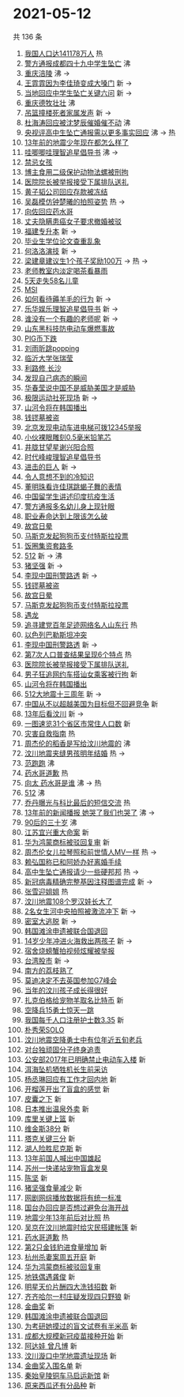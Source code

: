 # 2021-05-12

共 136 条

<!-- BEGIN -->
<!-- 最后更新时间 Wed May 12 2021 14:26:09 GMT+0800 (China Standard Time) -->

1. [我国人口达141178万人](https://s.weibo.com//weibo?q=%23%E6%88%91%E5%9B%BD%E4%BA%BA%E5%8F%A3%E8%BE%BE141178%E4%B8%87%E4%BA%BA%23&Refer=new_time)
   热
2. [警方通报成都四十九中学生坠亡](https://s.weibo.com//weibo?q=%23%E8%AD%A6%E6%96%B9%E9%80%9A%E6%8A%A5%E6%88%90%E9%83%BD%E5%9B%9B%E5%8D%81%E4%B9%9D%E4%B8%AD%E5%AD%A6%E7%94%9F%E5%9D%A0%E4%BA%A1%23&Refer=top)
   沸
3. [重庆涪陵](https://s.weibo.com//weibo?q=%E9%87%8D%E5%BA%86%E6%B6%AA%E9%99%B5&Refer=top)
   沸 ->
4. [王霏霏因为李佳琦变成大嗓门](https://s.weibo.com//weibo?q=%23%E7%8E%8B%E9%9C%8F%E9%9C%8F%E5%9B%A0%E4%B8%BA%E6%9D%8E%E4%BD%B3%E7%90%A6%E5%8F%98%E6%88%90%E5%A4%A7%E5%97%93%E9%97%A8%23&Refer=top)
   新 ->
5. [当地回应中学生坠亡关键六问](https://s.weibo.com//weibo?q=%23%E5%BD%93%E5%9C%B0%E5%9B%9E%E5%BA%94%E4%B8%AD%E5%AD%A6%E7%94%9F%E5%9D%A0%E4%BA%A1%E5%85%B3%E9%94%AE%E5%85%AD%E9%97%AE%23&Refer=top)
   新 ->
6. [重庆德牧壮壮](https://s.weibo.com//weibo?q=%E9%87%8D%E5%BA%86%E5%BE%B7%E7%89%A7%E5%A3%AE%E5%A3%AE&Refer=top)
   沸
7. [吊篮撞楼死者家属发声](https://s.weibo.com//weibo?q=%23%E5%90%8A%E7%AF%AE%E6%92%9E%E6%A5%BC%E6%AD%BB%E8%80%85%E5%AE%B6%E5%B1%9E%E5%8F%91%E5%A3%B0%23&Refer=top)
   新 ->
8. [杜海涛回应被沈梦辰催婚催不动](https://s.weibo.com//weibo?q=%23%E6%9D%9C%E6%B5%B7%E6%B6%9B%E5%9B%9E%E5%BA%94%E8%A2%AB%E6%B2%88%E6%A2%A6%E8%BE%B0%E5%82%AC%E5%A9%9A%E5%82%AC%E4%B8%8D%E5%8A%A8%23&Refer=top)
   沸
9. [央视评高中生坠亡通报需以更多事实回应](https://s.weibo.com//weibo?q=%23%E5%A4%AE%E8%A7%86%E8%AF%84%E9%AB%98%E4%B8%AD%E7%94%9F%E5%9D%A0%E4%BA%A1%E9%80%9A%E6%8A%A5%E9%9C%80%E4%BB%A5%E6%9B%B4%E5%A4%9A%E4%BA%8B%E5%AE%9E%E5%9B%9E%E5%BA%94%23&Refer=top)
   沸 -> 热
10. [13年前的地震少年现在都怎么样了](https://s.weibo.com//weibo?q=%2313%E5%B9%B4%E5%89%8D%E7%9A%84%E5%9C%B0%E9%9C%87%E5%B0%91%E5%B9%B4%E7%8E%B0%E5%9C%A8%E9%83%BD%E6%80%8E%E4%B9%88%E6%A0%B7%E4%BA%86%23&Refer=top)
11. [哇唧唧哇理智追星倡导书](https://s.weibo.com//weibo?q=%23%E5%93%87%E5%94%A7%E5%94%A7%E5%93%87%E7%90%86%E6%99%BA%E8%BF%BD%E6%98%9F%E5%80%A1%E5%AF%BC%E4%B9%A6%23&Refer=top)
    沸 ->
12. [禁忌女孩](https://s.weibo.com//weibo?q=%E7%A6%81%E5%BF%8C%E5%A5%B3%E5%AD%A9&Refer=top)
13. [博主食用二级保护动物法螺被刑拘](https://s.weibo.com//weibo?q=%23%E5%8D%9A%E4%B8%BB%E9%A3%9F%E7%94%A8%E4%BA%8C%E7%BA%A7%E4%BF%9D%E6%8A%A4%E5%8A%A8%E7%89%A9%E6%B3%95%E8%9E%BA%E8%A2%AB%E5%88%91%E6%8B%98%23&Refer=top)
14. [医院院长被举报接受下属排队送礼](https://s.weibo.com//weibo?q=%E5%8C%BB%E9%99%A2%E9%99%A2%E9%95%BF%E8%A2%AB%E4%B8%BE%E6%8A%A5%E6%8E%A5%E5%8F%97%E4%B8%8B%E5%B1%9E%E6%8E%92%E9%98%9F%E9%80%81%E7%A4%BC&Refer=top)
15. [黄子韬公司回应存款被冻结](https://s.weibo.com//weibo?q=%23%E9%BB%84%E5%AD%90%E9%9F%AC%E5%85%AC%E5%8F%B8%E5%9B%9E%E5%BA%94%E5%AD%98%E6%AC%BE%E8%A2%AB%E5%86%BB%E7%BB%93%23&Refer=top)
16. [吴磊模仿钟楚曦的拍照姿势](https://s.weibo.com//weibo?q=%23%E5%90%B4%E7%A3%8A%E6%A8%A1%E4%BB%BF%E9%92%9F%E6%A5%9A%E6%9B%A6%E7%9A%84%E6%8B%8D%E7%85%A7%E5%A7%BF%E5%8A%BF%23&Refer=top)
    热 ->
17. [向佐回应药水哥](https://s.weibo.com//weibo?q=%23%E5%90%91%E4%BD%90%E5%9B%9E%E5%BA%94%E8%8D%AF%E6%B0%B4%E5%93%A5%23&Refer=top)
18. [丈夫隐瞒患癌女子要求撤婚被驳](https://s.weibo.com//weibo?q=%23%E4%B8%88%E5%A4%AB%E9%9A%90%E7%9E%92%E6%82%A3%E7%99%8C%E5%A5%B3%E5%AD%90%E8%A6%81%E6%B1%82%E6%92%A4%E5%A9%9A%E8%A2%AB%E9%A9%B3%23&Refer=top)
19. [福建专升本](https://s.weibo.com//weibo?q=%E7%A6%8F%E5%BB%BA%E4%B8%93%E5%8D%87%E6%9C%AC&Refer=top)
    新 ->
20. [毕业生学位论文查重乱象](https://s.weibo.com//weibo?q=%23%E6%AF%95%E4%B8%9A%E7%94%9F%E5%AD%A6%E4%BD%8D%E8%AE%BA%E6%96%87%E6%9F%A5%E9%87%8D%E4%B9%B1%E8%B1%A1%23&Refer=top)
21. [何洛洛演技](https://s.weibo.com//weibo?q=%23%E4%BD%95%E6%B4%9B%E6%B4%9B%E6%BC%94%E6%8A%80%23&Refer=top)
    新 ->
22. [梁建章建议生1个孩子奖励100万](https://s.weibo.com//weibo?q=%23%E6%A2%81%E5%BB%BA%E7%AB%A0%E5%BB%BA%E8%AE%AE%E7%94%9F1%E4%B8%AA%E5%AD%A9%E5%AD%90%E5%A5%96%E5%8A%B1100%E4%B8%87%23&Refer=top)
    -> 热 ->
23. [老师教室内淡定喝茶看暴雨](https://s.weibo.com//weibo?q=%23%E8%80%81%E5%B8%88%E6%95%99%E5%AE%A4%E5%86%85%E6%B7%A1%E5%AE%9A%E5%96%9D%E8%8C%B6%E7%9C%8B%E6%9A%B4%E9%9B%A8%23&Refer=top)
24. [5天走失58名儿童](https://s.weibo.com//weibo?q=%235%E5%A4%A9%E8%B5%B0%E5%A4%B158%E5%90%8D%E5%84%BF%E7%AB%A5%23&Refer=top)
25. [MSI](https://s.weibo.com//weibo?q=MSI&Refer=top)
26. [如何看待薅羊毛的行为](https://s.weibo.com//weibo?q=%23%E5%A6%82%E4%BD%95%E7%9C%8B%E5%BE%85%E8%96%85%E7%BE%8A%E6%AF%9B%E7%9A%84%E8%A1%8C%E4%B8%BA%23&Refer=top)
    新 ->
27. [乐华娱乐理智追星倡导书](https://s.weibo.com//weibo?q=%23%E4%B9%90%E5%8D%8E%E5%A8%B1%E4%B9%90%E7%90%86%E6%99%BA%E8%BF%BD%E6%98%9F%E5%80%A1%E5%AF%BC%E4%B9%A6%23&Refer=top)
    新 ->
28. [谁没有一个有趣的老师呢](https://s.weibo.com//weibo?q=%23%E8%B0%81%E6%B2%A1%E6%9C%89%E4%B8%80%E4%B8%AA%E6%9C%89%E8%B6%A3%E7%9A%84%E8%80%81%E5%B8%88%E5%91%A2%23&Refer=top)
    新 ->
29. [山东黑科技防电动车爆燃事故](https://s.weibo.com//weibo?q=%23%E5%B1%B1%E4%B8%9C%E9%BB%91%E7%A7%91%E6%8A%80%E9%98%B2%E7%94%B5%E5%8A%A8%E8%BD%A6%E7%88%86%E7%87%83%E4%BA%8B%E6%95%85%23&Refer=top)
30. [PIG币下跌](https://s.weibo.com//weibo?q=PIG%E5%B8%81%E4%B8%8B%E8%B7%8C&Refer=top)
31. [刘雨昕跳popping](https://s.weibo.com//weibo?q=%23%E5%88%98%E9%9B%A8%E6%98%95%E8%B7%B3popping%23&Refer=top)
32. [临沂大学张瑞莹](https://s.weibo.com//weibo?q=%E4%B8%B4%E6%B2%82%E5%A4%A7%E5%AD%A6%E5%BC%A0%E7%91%9E%E8%8E%B9&Refer=top)
33. [利路修 长沙](https://s.weibo.com//weibo?q=%E5%88%A9%E8%B7%AF%E4%BF%AE%20%E9%95%BF%E6%B2%99&Refer=top)
34. [发现自己病态的瞬间](https://s.weibo.com//weibo?q=%23%E5%8F%91%E7%8E%B0%E8%87%AA%E5%B7%B1%E7%97%85%E6%80%81%E7%9A%84%E7%9E%AC%E9%97%B4%23&Refer=top)
35. [华春莹说中国不是威胁美国才是威胁](https://s.weibo.com//weibo?q=%23%E5%8D%8E%E6%98%A5%E8%8E%B9%E8%AF%B4%E4%B8%AD%E5%9B%BD%E4%B8%8D%E6%98%AF%E5%A8%81%E8%83%81%E7%BE%8E%E5%9B%BD%E6%89%8D%E6%98%AF%E5%A8%81%E8%83%81%23&Refer=top)
36. [极限运动社死现场](https://s.weibo.com//weibo?q=%23%E6%9E%81%E9%99%90%E8%BF%90%E5%8A%A8%E7%A4%BE%E6%AD%BB%E7%8E%B0%E5%9C%BA%23&Refer=top)
    新 ->
37. [山河令将在韩国播出](https://s.weibo.com//weibo?q=%23%E5%B1%B1%E6%B2%B3%E4%BB%A4%E5%B0%86%E5%9C%A8%E9%9F%A9%E5%9B%BD%E6%92%AD%E5%87%BA%23&Refer=top)
38. [钱镠墓被盗](https://s.weibo.com//weibo?q=%23%E9%92%B1%E9%95%A0%E5%A2%93%E8%A2%AB%E7%9B%97%23&Refer=top)
39. [北京发现电动车进电梯可拨12345举报](https://s.weibo.com//weibo?q=%23%E5%8C%97%E4%BA%AC%E5%8F%91%E7%8E%B0%E7%94%B5%E5%8A%A8%E8%BD%A6%E8%BF%9B%E7%94%B5%E6%A2%AF%E5%8F%AF%E6%8B%A812345%E4%B8%BE%E6%8A%A5%23&Refer=top)
40. [小伙裸眼雕刻0.5毫米铅笔芯](https://s.weibo.com//weibo?q=%23%E5%B0%8F%E4%BC%99%E8%A3%B8%E7%9C%BC%E9%9B%95%E5%88%BB0.5%E6%AF%AB%E7%B1%B3%E9%93%85%E7%AC%94%E8%8A%AF%23&Refer=top)
41. [井胧甘望星谢兴阳合照](https://s.weibo.com//weibo?q=%23%E4%BA%95%E8%83%A7%E7%94%98%E6%9C%9B%E6%98%9F%E8%B0%A2%E5%85%B4%E9%98%B3%E5%90%88%E7%85%A7%23&Refer=top)
42. [时代峰峻理智追星倡导书](https://s.weibo.com//weibo?q=%23%E6%97%B6%E4%BB%A3%E5%B3%B0%E5%B3%BB%E7%90%86%E6%99%BA%E8%BF%BD%E6%98%9F%E5%80%A1%E5%AF%BC%E4%B9%A6%23&Refer=top)
43. [进击的巨人](https://s.weibo.com//weibo?q=%E8%BF%9B%E5%87%BB%E7%9A%84%E5%B7%A8%E4%BA%BA&Refer=top)
    新 ->
44. [令人意想不到的冷知识](https://s.weibo.com//weibo?q=%23%E4%BB%A4%E4%BA%BA%E6%84%8F%E6%83%B3%E4%B8%8D%E5%88%B0%E7%9A%84%E5%86%B7%E7%9F%A5%E8%AF%86%23&Refer=top)
45. [董明珠看许佳琪跳蝎子舞的表情](https://s.weibo.com//weibo?q=%23%E8%91%A3%E6%98%8E%E7%8F%A0%E7%9C%8B%E8%AE%B8%E4%BD%B3%E7%90%AA%E8%B7%B3%E8%9D%8E%E5%AD%90%E8%88%9E%E7%9A%84%E8%A1%A8%E6%83%85%23&Refer=top)
46. [中国留学生讲述印度抗疫生活](https://s.weibo.com//weibo?q=%23%E4%B8%AD%E5%9B%BD%E7%95%99%E5%AD%A6%E7%94%9F%E8%AE%B2%E8%BF%B0%E5%8D%B0%E5%BA%A6%E6%8A%97%E7%96%AB%E7%94%9F%E6%B4%BB%23&Refer=top)
47. [警方通报多名幼儿身上现针眼](https://s.weibo.com//weibo?q=%23%E8%AD%A6%E6%96%B9%E9%80%9A%E6%8A%A5%E5%A4%9A%E5%90%8D%E5%B9%BC%E5%84%BF%E8%BA%AB%E4%B8%8A%E7%8E%B0%E9%92%88%E7%9C%BC%23&Refer=top)
48. [职业寿命达到上限该怎么破](https://s.weibo.com//weibo?q=%23%E8%81%8C%E4%B8%9A%E5%AF%BF%E5%91%BD%E8%BE%BE%E5%88%B0%E4%B8%8A%E9%99%90%E8%AF%A5%E6%80%8E%E4%B9%88%E7%A0%B4%23&Refer=top)
49. [故宫日晕](https://s.weibo.com//weibo?q=%23%E6%95%85%E5%AE%AB%E6%97%A5%E6%99%95%23&Refer=top)
50. [马斯克发起狗狗币支付特斯拉投票](https://s.weibo.com//weibo?q=%E9%A9%AC%E6%96%AF%E5%85%8B%E5%8F%91%E8%B5%B7%E7%8B%97%E7%8B%97%E5%B8%81%E6%94%AF%E4%BB%98%E7%89%B9%E6%96%AF%E6%8B%89%E6%8A%95%E7%A5%A8&Refer=top)
51. [饭圈集资套路多](https://s.weibo.com//weibo?q=%23%E9%A5%AD%E5%9C%88%E9%9B%86%E8%B5%84%E5%A5%97%E8%B7%AF%E5%A4%9A%23&Refer=top)
52. [512](https://s.weibo.com//weibo?q=512&Refer=top) 新 -> 沸
53. [猪坚强](https://s.weibo.com//weibo?q=%E7%8C%AA%E5%9D%9A%E5%BC%BA&Refer=top) 新
    ->
54. [李现中国刑警路透](https://s.weibo.com//weibo?q=%E6%9D%8E%E7%8E%B0%E4%B8%AD%E5%9B%BD%E5%88%91%E8%AD%A6%E8%B7%AF%E9%80%8F&Refer=top)
    新 ->
55. [钱镠墓被盗](https://s.weibo.com//weibo?q=%E9%92%B1%E9%95%A0%E5%A2%93%E8%A2%AB%E7%9B%97&Refer=top)
56. [故宫日晕](https://s.weibo.com//weibo?q=%E6%95%85%E5%AE%AB%E6%97%A5%E6%99%95&Refer=top)
57. [马斯克发起狗狗币支付特斯拉投票](https://s.weibo.com//weibo?q=%23%E9%A9%AC%E6%96%AF%E5%85%8B%E5%8F%91%E8%B5%B7%E7%8B%97%E7%8B%97%E5%B8%81%E6%94%AF%E4%BB%98%E7%89%B9%E6%96%AF%E6%8B%89%E6%8A%95%E7%A5%A8%23&Refer=top)
58. [遇龙](https://s.weibo.com//weibo?q=%E9%81%87%E9%BE%99&Refer=top)
59. [追寻建党百年足迹网络名人山东行](https://s.weibo.com//weibo?q=%23%E8%BF%BD%E5%AF%BB%E5%BB%BA%E5%85%9A%E7%99%BE%E5%B9%B4%E8%B6%B3%E8%BF%B9%E7%BD%91%E7%BB%9C%E5%90%8D%E4%BA%BA%E5%B1%B1%E4%B8%9C%E8%A1%8C%23&Refer=new_time)
    热
60. [以色列巴勒斯坦冲突](https://s.weibo.com//weibo?q=%E4%BB%A5%E8%89%B2%E5%88%97%E5%B7%B4%E5%8B%92%E6%96%AF%E5%9D%A6%E5%86%B2%E7%AA%81&Refer=top)
61. [李现中国刑警路透](https://s.weibo.com//weibo?q=%23%E6%9D%8E%E7%8E%B0%E4%B8%AD%E5%9B%BD%E5%88%91%E8%AD%A6%E8%B7%AF%E9%80%8F%23&Refer=top)
    新 ->
62. [第7次人口普查结果呈现6个特点](https://s.weibo.com//weibo?q=%23%E7%AC%AC7%E6%AC%A1%E4%BA%BA%E5%8F%A3%E6%99%AE%E6%9F%A5%E7%BB%93%E6%9E%9C%E5%91%88%E7%8E%B06%E4%B8%AA%E7%89%B9%E7%82%B9%23&Refer=new_time)
    热
63. [医院院长被举报接受下属排队送礼](https://s.weibo.com//weibo?q=%23%E5%8C%BB%E9%99%A2%E9%99%A2%E9%95%BF%E8%A2%AB%E4%B8%BE%E6%8A%A5%E6%8E%A5%E5%8F%97%E4%B8%8B%E5%B1%9E%E6%8E%92%E9%98%9F%E9%80%81%E7%A4%BC%23&Refer=top)
64. [男子狂追网约车搭讪女乘客被行拘](https://s.weibo.com//weibo?q=%E7%94%B7%E5%AD%90%E7%8B%82%E8%BF%BD%E7%BD%91%E7%BA%A6%E8%BD%A6%E6%90%AD%E8%AE%AA%E5%A5%B3%E4%B9%98%E5%AE%A2%E8%A2%AB%E8%A1%8C%E6%8B%98&Refer=top)
    新
65. [山河令将在韩国播出](https://s.weibo.com//weibo?q=%E5%B1%B1%E6%B2%B3%E4%BB%A4%E5%B0%86%E5%9C%A8%E9%9F%A9%E5%9B%BD%E6%92%AD%E5%87%BA&Refer=top)
66. [512大地震十三周年](https://s.weibo.com//weibo?q=%23512%E5%A4%A7%E5%9C%B0%E9%9C%87%E5%8D%81%E4%B8%89%E5%91%A8%E5%B9%B4%23&Refer=top)
    新 ->
67. [中国从不以超越美国为目标但不回避竞争](https://s.weibo.com//weibo?q=%23%E4%B8%AD%E5%9B%BD%E4%BB%8E%E4%B8%8D%E4%BB%A5%E8%B6%85%E8%B6%8A%E7%BE%8E%E5%9B%BD%E4%B8%BA%E7%9B%AE%E6%A0%87%E4%BD%86%E4%B8%8D%E5%9B%9E%E9%81%BF%E7%AB%9E%E4%BA%89%23&Refer=top)
    新
68. [13年后看汶川](https://s.weibo.com//weibo?q=13%E5%B9%B4%E5%90%8E%E7%9C%8B%E6%B1%B6%E5%B7%9D&Refer=top)
    新 ->
69. [一图速览31个省区市常住人口数](https://s.weibo.com//weibo?q=%23%E4%B8%80%E5%9B%BE%E9%80%9F%E8%A7%8831%E4%B8%AA%E7%9C%81%E5%8C%BA%E5%B8%82%E5%B8%B8%E4%BD%8F%E4%BA%BA%E5%8F%A3%E6%95%B0%23&Refer=top)
    新
70. [灾害自救指南](https://s.weibo.com//weibo?q=%23%E7%81%BE%E5%AE%B3%E8%87%AA%E6%95%91%E6%8C%87%E5%8D%97%23&Refer=new_time)
    热
71. [周杰伦的稻香是写给汶川地震的](https://s.weibo.com//weibo?q=%23%E5%91%A8%E6%9D%B0%E4%BC%A6%E7%9A%84%E7%A8%BB%E9%A6%99%E6%98%AF%E5%86%99%E7%BB%99%E6%B1%B6%E5%B7%9D%E5%9C%B0%E9%9C%87%E7%9A%84%23&Refer=top)
    沸
72. [汶川地震夹缝男孩明年结婚](https://s.weibo.com//weibo?q=%23%E6%B1%B6%E5%B7%9D%E5%9C%B0%E9%9C%87%E5%A4%B9%E7%BC%9D%E7%94%B7%E5%AD%A9%E6%98%8E%E5%B9%B4%E7%BB%93%E5%A9%9A%23&Refer=top)
    热 ->
73. [范跑跑](https://s.weibo.com//weibo?q=%E8%8C%83%E8%B7%91%E8%B7%91&Refer=top) 沸
74. [药水哥道歉](https://s.weibo.com//weibo?q=%E8%8D%AF%E6%B0%B4%E5%93%A5%E9%81%93%E6%AD%89&Refer=top)
    热
75. [向太 药水哥是谁](https://s.weibo.com//weibo?q=%E5%90%91%E5%A4%AA%20%E8%8D%AF%E6%B0%B4%E5%93%A5%E6%98%AF%E8%B0%81&Refer=top)
    沸 -> 热
76. [512](https://s.weibo.com//weibo?q=%23512%23&Refer=top) 沸
77. [乔丹曝光与科比最后的短信交流](https://s.weibo.com//weibo?q=%23%E4%B9%94%E4%B8%B9%E6%9B%9D%E5%85%89%E4%B8%8E%E7%A7%91%E6%AF%94%E6%9C%80%E5%90%8E%E7%9A%84%E7%9F%AD%E4%BF%A1%E4%BA%A4%E6%B5%81%23&Refer=top)
    热
78. [13年前的新闻播报
    她哭了我们也哭了](https://s.weibo.com//weibo?q=13%E5%B9%B4%E5%89%8D%E7%9A%84%E6%96%B0%E9%97%BB%E6%92%AD%E6%8A%A5%20%E5%A5%B9%E5%93%AD%E4%BA%86%E6%88%91%E4%BB%AC%E4%B9%9F%E5%93%AD%E4%BA%86&Refer=top)
    沸 ->
79. [90后的三十岁](https://s.weibo.com//weibo?q=%2390%E5%90%8E%E7%9A%84%E4%B8%89%E5%8D%81%E5%B2%81%23&Refer=top)
    沸
80. [江苏宜兴重大命案](https://s.weibo.com//weibo?q=%23%E6%B1%9F%E8%8B%8F%E5%AE%9C%E5%85%B4%E9%87%8D%E5%A4%A7%E5%91%BD%E6%A1%88%23&Refer=top)
    新
81. [华为鸿蒙商标被驳回复审](https://s.weibo.com//weibo?q=%E5%8D%8E%E4%B8%BA%E9%B8%BF%E8%92%99%E5%95%86%E6%A0%87%E8%A2%AB%E9%A9%B3%E5%9B%9E%E5%A4%8D%E5%AE%A1&Refer=top)
    新
82. [周杰伦女儿拉琴照和前世情人MV一样](https://s.weibo.com//weibo?q=%23%E5%91%A8%E6%9D%B0%E4%BC%A6%E5%A5%B3%E5%84%BF%E6%8B%89%E7%90%B4%E7%85%A7%E5%92%8C%E5%89%8D%E4%B8%96%E6%83%85%E4%BA%BAMV%E4%B8%80%E6%A0%B7%23&Refer=top)
    热 ->
83. [赖弘国称已和阿娇办好离婚手续](https://s.weibo.com//weibo?q=%23%E8%B5%96%E5%BC%98%E5%9B%BD%E7%A7%B0%E5%B7%B2%E5%92%8C%E9%98%BF%E5%A8%87%E5%8A%9E%E5%A5%BD%E7%A6%BB%E5%A9%9A%E6%89%8B%E7%BB%AD%23&Refer=top)
84. [高中生坠亡通报请少一些硬邦邦](https://s.weibo.com//weibo?q=%23%E9%AB%98%E4%B8%AD%E7%94%9F%E5%9D%A0%E4%BA%A1%E9%80%9A%E6%8A%A5%E8%AF%B7%E5%B0%91%E4%B8%80%E4%BA%9B%E7%A1%AC%E9%82%A6%E9%82%A6%23&Refer=top)
    热 ->
85. [新冠病毒精确完整基因注释图谱完成](https://s.weibo.com//weibo?q=%E6%96%B0%E5%86%A0%E7%97%85%E6%AF%92%E7%B2%BE%E7%A1%AE%E5%AE%8C%E6%95%B4%E5%9F%BA%E5%9B%A0%E6%B3%A8%E9%87%8A%E5%9B%BE%E8%B0%B1%E5%AE%8C%E6%88%90&Refer=top)
    新 ->
86. [张雪迎姐姐](https://s.weibo.com//weibo?q=%23%E5%BC%A0%E9%9B%AA%E8%BF%8E%E5%A7%90%E5%A7%90%23&Refer=top)
    热
87. [汶川地震108个罗汉娃长大了](https://s.weibo.com//weibo?q=%E6%B1%B6%E5%B7%9D%E5%9C%B0%E9%9C%87108%E4%B8%AA%E7%BD%97%E6%B1%89%E5%A8%83%E9%95%BF%E5%A4%A7%E4%BA%86&Refer=top)
88. [2名女生河中央拍照被激流冲下](https://s.weibo.com//weibo?q=%232%E5%90%8D%E5%A5%B3%E7%94%9F%E6%B2%B3%E4%B8%AD%E5%A4%AE%E6%8B%8D%E7%85%A7%E8%A2%AB%E6%BF%80%E6%B5%81%E5%86%B2%E4%B8%8B%23&Refer=top)
    新 ->
89. [密室大逃脱](https://s.weibo.com//weibo?q=%E5%AF%86%E5%AE%A4%E5%A4%A7%E9%80%83%E8%84%B1&Refer=top)
    新 ->
90. [韩国滩涂申遗被联合国退回](https://s.weibo.com//weibo?q=%E9%9F%A9%E5%9B%BD%E6%BB%A9%E6%B6%82%E7%94%B3%E9%81%97%E8%A2%AB%E8%81%94%E5%90%88%E5%9B%BD%E9%80%80%E5%9B%9E&Refer=top)
91. [14岁少年冲进火海救出两孩子](https://s.weibo.com//weibo?q=14%E5%B2%81%E5%B0%91%E5%B9%B4%E5%86%B2%E8%BF%9B%E7%81%AB%E6%B5%B7%E6%95%91%E5%87%BA%E4%B8%A4%E5%AD%A9%E5%AD%90&Refer=top)
    新 ->
92. [宿舍烧螃蟹拍视频炫耀被举报](https://s.weibo.com//weibo?q=%E5%AE%BF%E8%88%8D%E7%83%A7%E8%9E%83%E8%9F%B9%E6%8B%8D%E8%A7%86%E9%A2%91%E7%82%AB%E8%80%80%E8%A2%AB%E4%B8%BE%E6%8A%A5&Refer=top)
93. [台湾股市](https://s.weibo.com//weibo?q=%E5%8F%B0%E6%B9%BE%E8%82%A1%E5%B8%82&Refer=top)
    新 ->
94. [南方的荔枝熟了](https://s.weibo.com//weibo?q=%23%E5%8D%97%E6%96%B9%E7%9A%84%E8%8D%94%E6%9E%9D%E7%86%9F%E4%BA%86%23&Refer=top)
95. [莫迪决定不去英国参加G7峰会](https://s.weibo.com//weibo?q=%23%E8%8E%AB%E8%BF%AA%E5%86%B3%E5%AE%9A%E4%B8%8D%E5%8E%BB%E8%8B%B1%E5%9B%BD%E5%8F%82%E5%8A%A0G7%E5%B3%B0%E4%BC%9A%23&Refer=top)
96. [当年的汶川孩子成长得很好](https://s.weibo.com//weibo?q=%23%E5%BD%93%E5%B9%B4%E7%9A%84%E6%B1%B6%E5%B7%9D%E5%AD%A9%E5%AD%90%E6%88%90%E9%95%BF%E5%BE%97%E5%BE%88%E5%A5%BD%23&Refer=top)
97. [扎克伯格给宠物羊取名比特币](https://s.weibo.com//weibo?q=%E6%89%8E%E5%85%8B%E4%BC%AF%E6%A0%BC%E7%BB%99%E5%AE%A0%E7%89%A9%E7%BE%8A%E5%8F%96%E5%90%8D%E6%AF%94%E7%89%B9%E5%B8%81&Refer=top)
    新
98. [空降兵15勇士惊天一跳](https://s.weibo.com//weibo?q=%23%E7%A9%BA%E9%99%8D%E5%85%B515%E5%8B%87%E5%A3%AB%E6%83%8A%E5%A4%A9%E4%B8%80%E8%B7%B3%23&Refer=top)
99. [我国每千人口注册护士数3.35](https://s.weibo.com//weibo?q=%23%E6%88%91%E5%9B%BD%E6%AF%8F%E5%8D%83%E4%BA%BA%E5%8F%A3%E6%B3%A8%E5%86%8C%E6%8A%A4%E5%A3%AB%E6%95%B03.35%23&Refer=top)
    新
100. [朴秀荣SOLO](https://s.weibo.com//weibo?q=%23%E6%9C%B4%E7%A7%80%E8%8D%A3SOLO%23&Refer=top)
101. [汶川地震空降勇士中有位年近五旬老兵](https://s.weibo.com//weibo?q=%23%E6%B1%B6%E5%B7%9D%E5%9C%B0%E9%9C%87%E7%A9%BA%E9%99%8D%E5%8B%87%E5%A3%AB%E4%B8%AD%E6%9C%89%E4%BD%8D%E5%B9%B4%E8%BF%91%E4%BA%94%E6%97%AC%E8%80%81%E5%85%B5%23&Refer=top)
102. [对台独顽固分子终身追责](https://s.weibo.com//weibo?q=%23%E5%AF%B9%E5%8F%B0%E7%8B%AC%E9%A1%BD%E5%9B%BA%E5%88%86%E5%AD%90%E7%BB%88%E8%BA%AB%E8%BF%BD%E8%B4%A3%23&Refer=top)
103. [公安部2017年已明确禁止电动车入楼](https://s.weibo.com//weibo?q=%23%E5%85%AC%E5%AE%89%E9%83%A82017%E5%B9%B4%E5%B7%B2%E6%98%8E%E7%A1%AE%E7%A6%81%E6%AD%A2%E7%94%B5%E5%8A%A8%E8%BD%A6%E5%85%A5%E6%A5%BC%23&Refer=top)
     新
104. [洱海坠机牺牲机长生前采访](https://s.weibo.com//weibo?q=%E6%B4%B1%E6%B5%B7%E5%9D%A0%E6%9C%BA%E7%89%BA%E7%89%B2%E6%9C%BA%E9%95%BF%E7%94%9F%E5%89%8D%E9%87%87%E8%AE%BF&Refer=top)
105. [杨丞琳回应有工作才回内地](https://s.weibo.com//weibo?q=%23%E6%9D%A8%E4%B8%9E%E7%90%B3%E5%9B%9E%E5%BA%94%E6%9C%89%E5%B7%A5%E4%BD%9C%E6%89%8D%E5%9B%9E%E5%86%85%E5%9C%B0%23&Refer=top)
     新
106. [开榴莲开出了盲盒的感觉](https://s.weibo.com//weibo?q=%23%E5%BC%80%E6%A6%B4%E8%8E%B2%E5%BC%80%E5%87%BA%E4%BA%86%E7%9B%B2%E7%9B%92%E7%9A%84%E6%84%9F%E8%A7%89%23&Refer=top)
     新
107. [皮囊之下](https://s.weibo.com//weibo?q=%E7%9A%AE%E5%9B%8A%E4%B9%8B%E4%B8%8B&Refer=top)
     新
108. [日本推出温泉外卖](https://s.weibo.com//weibo?q=%23%E6%97%A5%E6%9C%AC%E6%8E%A8%E5%87%BA%E6%B8%A9%E6%B3%89%E5%A4%96%E5%8D%96%23&Refer=top)
     新
109. [库里关键上篮](https://s.weibo.com//weibo?q=%23%E5%BA%93%E9%87%8C%E5%85%B3%E9%94%AE%E4%B8%8A%E7%AF%AE%23&Refer=top)
     新
110. [维金斯38分](https://s.weibo.com//weibo?q=%23%E7%BB%B4%E9%87%91%E6%96%AF38%E5%88%86%23&Refer=top)
     新
111. [塔克关键三分](https://s.weibo.com//weibo?q=%E5%A1%94%E5%85%8B%E5%85%B3%E9%94%AE%E4%B8%89%E5%88%86&Refer=top)
     新
112. [湖人险胜尼克斯](https://s.weibo.com//weibo?q=%E6%B9%96%E4%BA%BA%E9%99%A9%E8%83%9C%E5%B0%BC%E5%85%8B%E6%96%AF&Refer=top)
     新
113. [13年前国人喊出中国雄起](https://s.weibo.com//weibo?q=%2313%E5%B9%B4%E5%89%8D%E5%9B%BD%E4%BA%BA%E5%96%8A%E5%87%BA%E4%B8%AD%E5%9B%BD%E9%9B%84%E8%B5%B7%23&Refer=top)
114. [苏州一快递站宠物盲盒发臭](https://s.weibo.com//weibo?q=%23%E8%8B%8F%E5%B7%9E%E4%B8%80%E5%BF%AB%E9%80%92%E7%AB%99%E5%AE%A0%E7%89%A9%E7%9B%B2%E7%9B%92%E5%8F%91%E8%87%AD%23&Refer=top)
115. [陈坚](https://s.weibo.com//weibo?q=%E9%99%88%E5%9D%9A&Refer=top) 新
116. [猪坚强食量减少](https://s.weibo.com//weibo?q=%23%E7%8C%AA%E5%9D%9A%E5%BC%BA%E9%A3%9F%E9%87%8F%E5%87%8F%E5%B0%91%23&Refer=top)
     新
117. [网剧网综播放数据将有统一标准](https://s.weibo.com//weibo?q=%23%E7%BD%91%E5%89%A7%E7%BD%91%E7%BB%BC%E6%92%AD%E6%94%BE%E6%95%B0%E6%8D%AE%E5%B0%86%E6%9C%89%E7%BB%9F%E4%B8%80%E6%A0%87%E5%87%86%23&Refer=top)
118. [国台办回应是否想过避免台海开战](https://s.weibo.com//weibo?q=%23%E5%9B%BD%E5%8F%B0%E5%8A%9E%E5%9B%9E%E5%BA%94%E6%98%AF%E5%90%A6%E6%83%B3%E8%BF%87%E9%81%BF%E5%85%8D%E5%8F%B0%E6%B5%B7%E5%BC%80%E6%88%98%23&Refer=top)
119. [地震少年13年前后对比照](https://s.weibo.com//weibo?q=%23%E5%9C%B0%E9%9C%87%E5%B0%91%E5%B9%B413%E5%B9%B4%E5%89%8D%E5%90%8E%E5%AF%B9%E6%AF%94%E7%85%A7%23&Refer=new_time)
     热
120. [吴京在汶川地震时给灾民搭建帐篷](https://s.weibo.com//weibo?q=%23%E5%90%B4%E4%BA%AC%E5%9C%A8%E6%B1%B6%E5%B7%9D%E5%9C%B0%E9%9C%87%E6%97%B6%E7%BB%99%E7%81%BE%E6%B0%91%E6%90%AD%E5%BB%BA%E5%B8%90%E7%AF%B7%23&Refer=top)
     新
121. [药水哥道歉](https://s.weibo.com//weibo?q=%23%E8%8D%AF%E6%B0%B4%E5%93%A5%E9%81%93%E6%AD%89%23&Refer=top)
     热
122. [第2只金钱豹进食量增加](https://s.weibo.com//weibo?q=%E7%AC%AC2%E5%8F%AA%E9%87%91%E9%92%B1%E8%B1%B9%E8%BF%9B%E9%A3%9F%E9%87%8F%E5%A2%9E%E5%8A%A0&Refer=top)
     新
123. [杭州杀妻案周五开庭](https://s.weibo.com//weibo?q=%23%E6%9D%AD%E5%B7%9E%E6%9D%80%E5%A6%BB%E6%A1%88%E5%91%A8%E4%BA%94%E5%BC%80%E5%BA%AD%23&Refer=top)
     新
124. [华为鸿蒙商标被驳回复审](https://s.weibo.com//weibo?q=%23%E5%8D%8E%E4%B8%BA%E9%B8%BF%E8%92%99%E5%95%86%E6%A0%87%E8%A2%AB%E9%A9%B3%E5%9B%9E%E5%A4%8D%E5%AE%A1%23&Refer=top)
125. [地铁偶遇龚俊](https://s.weibo.com//weibo?q=%23%E5%9C%B0%E9%93%81%E5%81%B6%E9%81%87%E9%BE%9A%E4%BF%8A%23&Refer=top)
     新
126. [明星天价片酬四大洗钱招数](https://s.weibo.com//weibo?q=%23%E6%98%8E%E6%98%9F%E5%A4%A9%E4%BB%B7%E7%89%87%E9%85%AC%E5%9B%9B%E5%A4%A7%E6%B4%97%E9%92%B1%E6%8B%9B%E6%95%B0%23&Refer=top)
     新
127. [齐齐哈尔一村庄疑发现四只野狼](https://s.weibo.com//weibo?q=%23%E9%BD%90%E9%BD%90%E5%93%88%E5%B0%94%E4%B8%80%E6%9D%91%E5%BA%84%E7%96%91%E5%8F%91%E7%8E%B0%E5%9B%9B%E5%8F%AA%E9%87%8E%E7%8B%BC%23&Refer=top)
     新
128. [金曲奖](https://s.weibo.com//weibo?q=%E9%87%91%E6%9B%B2%E5%A5%96&Refer=top) 新
129. [韩国滩涂申遗被联合国退回](https://s.weibo.com//weibo?q=%23%E9%9F%A9%E5%9B%BD%E6%BB%A9%E6%B6%82%E7%94%B3%E9%81%97%E8%A2%AB%E8%81%94%E5%90%88%E5%9B%BD%E9%80%80%E5%9B%9E%23&Refer=top)
130. [为考研她摸过的盲文试卷有半米高](https://s.weibo.com//weibo?q=%23%E4%B8%BA%E8%80%83%E7%A0%94%E5%A5%B9%E6%91%B8%E8%BF%87%E7%9A%84%E7%9B%B2%E6%96%87%E8%AF%95%E5%8D%B7%E6%9C%89%E5%8D%8A%E7%B1%B3%E9%AB%98%23&Refer=top)
     新
131. [成都大规模新冠疫苗接种开始](https://s.weibo.com//weibo?q=%23%E6%88%90%E9%83%BD%E5%A4%A7%E8%A7%84%E6%A8%A1%E6%96%B0%E5%86%A0%E7%96%AB%E8%8B%97%E6%8E%A5%E7%A7%8D%E5%BC%80%E5%A7%8B%23&Refer=top)
     新
132. [阿达娃 曾凡博](https://s.weibo.com//weibo?q=%E9%98%BF%E8%BE%BE%E5%A8%83%20%E6%9B%BE%E5%87%A1%E5%8D%9A&Refer=top)
     新
133. [汶川漩口中学地震遗址现场](https://s.weibo.com//weibo?q=%E6%B1%B6%E5%B7%9D%E6%BC%A9%E5%8F%A3%E4%B8%AD%E5%AD%A6%E5%9C%B0%E9%9C%87%E9%81%97%E5%9D%80%E7%8E%B0%E5%9C%BA&Refer=top)
     新
134. [金曲奖入围名单](https://s.weibo.com//weibo?q=%23%E9%87%91%E6%9B%B2%E5%A5%96%E5%85%A5%E5%9B%B4%E5%90%8D%E5%8D%95%23&Refer=top)
     新
135. [秦始皇陵铜车马启运新馆](https://s.weibo.com//weibo?q=%23%E7%A7%A6%E5%A7%8B%E7%9A%87%E9%99%B5%E9%93%9C%E8%BD%A6%E9%A9%AC%E5%90%AF%E8%BF%90%E6%96%B0%E9%A6%86%23&Refer=top)
     新
136. [原来西瓜还有分品种](https://s.weibo.com//weibo?q=%23%E5%8E%9F%E6%9D%A5%E8%A5%BF%E7%93%9C%E8%BF%98%E6%9C%89%E5%88%86%E5%93%81%E7%A7%8D%23&Refer=top)
     新

<!-- END -->
